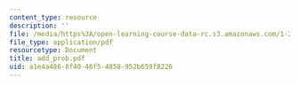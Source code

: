 ```yaml
---
content_type: resource
description: ''
file: /media/https%3A/open-learning-course-data-rc.s3.amazonaws.com/1-225j-transportation-flow-systems-fall-2002/a1e4a4868f4046f54858952b659f8226_add_prob.pdf
file_type: application/pdf
resourcetype: Document
title: add_prob.pdf
uid: a1e4a486-8f40-46f5-4858-952b659f8226
---
```

